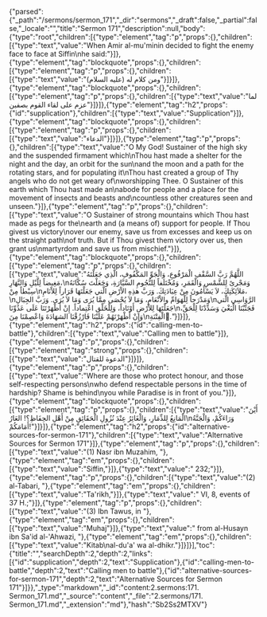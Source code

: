{"parsed":{"_path":"/sermons/sermon_171","_dir":"sermons","_draft":false,"_partial":false,"_locale":"","title":"Sermon 171","description":null,"body":{"type":"root","children":[{"type":"element","tag":"p","props":{},"children":[{"type":"text","value":"When Amir al-mu'minin decided to fight the enemy face to face at Siffin\nhe said:"}]},{"type":"element","tag":"blockquote","props":{},"children":[{"type":"element","tag":"p","props":{},"children":[{"type":"text","value":"ومن كلام له (عليه السلام)"}]}]},{"type":"element","tag":"blockquote","props":{},"children":[{"type":"element","tag":"p","props":{},"children":[{"type":"text","value":"لما عزم على لقاء القوم بصفين"}]}]},{"type":"element","tag":"h2","props":{"id":"supplication"},"children":[{"type":"text","value":"Supplication"}]},{"type":"element","tag":"blockquote","props":{},"children":[{"type":"element","tag":"p","props":{},"children":[{"type":"text","value":"الدعاء"}]}]},{"type":"element","tag":"p","props":{},"children":[{"type":"text","value":"O My God! Sustainer of the high sky and the suspended firmament which\nThou hast made a shelter for the night and the day, an orbit for the sun\nand the moon and a path for the rotating stars, and for populating it\nThou hast created a group of Thy angels who do not get weary of\nworshipping Thee. O Sustainer of this earth which Thou hast made an\nabode for people and a place for the movement of insects and beasts and\ncountless other creatures seen and unseen."}]},{"type":"element","tag":"p","props":{},"children":[{"type":"text","value":"O Sustainer of strong mountains which Thou hast made as pegs for the\nearth and (a means of) support for people. If Thou givest us victory\nover our enemy, save us from excesses and keep us on the straight path\nof truth. But if Thou givest them victory over us, then grant us\nmartyrdom and save us from mischief."}]},{"type":"element","tag":"blockquote","props":{},"children":[{"type":"element","tag":"p","props":{},"children":[{"type":"text","value":"اللَّهُمَّ رَبَّ السَّقْفِ الْمَرْفُوعِ، وَالْجَوِّ المَكْفُوفِ، الَّذِي جَعَلْتَهُ مَغِيضاً لِلَّيْلِ وَالنَّهَارِ،\nوَمَجْرىً لِلشَّمْسِ وَالْقَمَرِ، وَمُخْتَلَفاً لِلنُّجُومِ السَّيَّارَةِ، وَجَعَلْتَ سُكَّانَهُ سِبْطاً مِنْ\nمَلاَئِكَتِكَ، لاَ يَسْأَمُونَ مِنْ عِبَادَتِكَ. وَرَبَّ هذِهِ الاْرْضِ الَّتي جَعَلْتَهَا قَرَاراً لِلاْنَامِ،\nوَمَدْرَجاً لِلْهَوَامِّ والاْنْعَامِ، وَمَا لاَ يُحْصَى مِمَّا يُرَى وَمَا لاَ يُرَى. وَرَبَّ الجِبَالِ\nالرَّوَاسِي الَّتي جَعَلْتَهَا لِلاْرْضِ أَوْتَاداً، وَلِلْخَلْق اعْتِماداً. إِنْ أَظْهَرْتَنَا عَلَى عَدُوِّنَا\nفَجَنِّبْنَا الْبَغْيَ وَسَدِّدْنَا لِلْحَقِّ، وَإِنْ أَظْهَرْتَهُمْ عَلَيْنَا فَارْزُقْنَا الشهَادَةَ وَاعْصِمْنَا مِنَ\nالْفِتْنَةِ.ِ"}]}]},{"type":"element","tag":"h2","props":{"id":"calling-men-to-battle"},"children":[{"type":"text","value":"Calling men to battle"}]},{"type":"element","tag":"p","props":{},"children":[{"type":"element","tag":"strong","props":{},"children":[{"type":"text","value":"الدعوة للقتال"}]}]},{"type":"element","tag":"p","props":{},"children":[{"type":"text","value":"Where are those who protect honour, and those self-respecting persons\nwho defend respectable persons in the time of hardship? Shame is behind\nyou while Paradise is in front of you."}]},{"type":"element","tag":"blockquote","props":{},"children":[{"type":"element","tag":"p","props":{},"children":[{"type":"text","value":"أَيْنَ الْمَانِعُ لِلذِّمَارِ، وَالْغَائِرُ عِنْدَ نُزُولِ الْحَقَائِقِ مِنْ أَهْلِ الحِفَاظِ؟! العَارُ\nوَرَاءَكُمْ، وَالْجَنَّةُ أَمَامَكُمْ!"}]}]},{"type":"element","tag":"h2","props":{"id":"alternative-sources-for-sermon-171"},"children":[{"type":"text","value":"Alternative Sources for Sermon 171"}]},{"type":"element","tag":"p","props":{},"children":[{"type":"text","value":"(1) Nasr ibn Muzahim, "},{"type":"element","tag":"em","props":{},"children":[{"type":"text","value":"Siffin,"}]},{"type":"text","value":" 232;"}]},{"type":"element","tag":"p","props":{},"children":[{"type":"text","value":"(2) al-Tabari, "},{"type":"element","tag":"em","props":{},"children":[{"type":"text","value":"Ta'rikh,"}]},{"type":"text","value":" VI, 8, events of 37 H.;"}]},{"type":"element","tag":"p","props":{},"children":[{"type":"text","value":"(3) Ibn Tawus, in "},{"type":"element","tag":"em","props":{},"children":[{"type":"text","value":"Muhaj"}]},{"type":"text","value":" from al-Husayn ibn Sa'id al-'Ahwazi, "},{"type":"element","tag":"em","props":{},"children":[{"type":"text","value":"Kitab\nal-du'a' wa al-dhikr."}]}]}],"toc":{"title":"","searchDepth":2,"depth":2,"links":[{"id":"supplication","depth":2,"text":"Supplication"},{"id":"calling-men-to-battle","depth":2,"text":"Calling men to battle"},{"id":"alternative-sources-for-sermon-171","depth":2,"text":"Alternative Sources for Sermon 171"}]}},"_type":"markdown","_id":"content:2.sermons:171. Sermon_171.md","_source":"content","_file":"2.sermons/171. Sermon_171.md","_extension":"md"},"hash":"Sb2Ss2MTXV"}